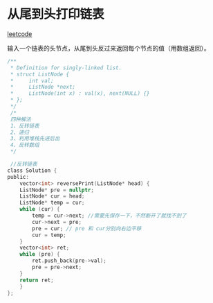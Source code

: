 # 从尾到头打印链表

[leetcode](https://leetcode-cn.com/problems/cong-wei-dao-tou-da-yin-lian-biao-lcof/)

输入一个链表的头节点，从尾到头反过来返回每个节点的值（用数组返回）。

```c
/**
 * Definition for singly-linked list.
 * struct ListNode {
 *     int val;
 *     ListNode *next;
 *     ListNode(int x) : val(x), next(NULL) {}
 * };
 */
 /*
 四种解法
 1、反转链表
 2、递归
 3、利用堆栈先进后出
 4、反转数组
 */

 //反转链表
class Solution {
public:
    vector<int> reversePrint(ListNode* head) {
    ListNode* pre = nullptr;
    ListNode* cur = head;
    ListNode* temp = cur;
    while (cur) {
        temp = cur->next; //需要先保存一下，不然断开了就找不到了
        cur->next = pre;
        pre = cur; // pre 和 cur分别向右边平移
        cur = temp;
    }
    vector<int> ret;
    while (pre) {
        ret.push_back(pre->val);
        pre = pre->next;
    }
    return ret;
    }
};
```
